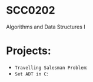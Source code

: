 # SCC0202
Algorithms and Data Structures I
# Projects:
- `Travelling Salesman Problem`: 
- `Set ADT in C`:
